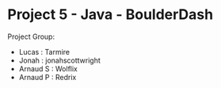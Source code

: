 # Project 5 - Java - BoulderDash

Project Group: 
* Lucas : Tarmire         
* Jonah : jonahscottwright
* Arnaud S : Wolflix
* Arnaud P : Redrix
